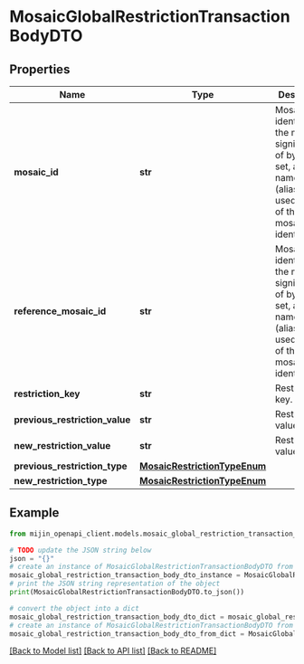 # MosaicGlobalRestrictionTransactionBodyDTO


## Properties

Name | Type | Description | Notes
------------ | ------------- | ------------- | -------------
**mosaic_id** | **str** | Mosaic identifier. If the most significant bit of byte 0 is set, a namespaceId (alias) is used instead of the real mosaic identifier.  | 
**reference_mosaic_id** | **str** | Mosaic identifier. If the most significant bit of byte 0 is set, a namespaceId (alias) is used instead of the real mosaic identifier.  | 
**restriction_key** | **str** | Restriction key. | 
**previous_restriction_value** | **str** | Restriction value. | 
**new_restriction_value** | **str** | Restriction value. | 
**previous_restriction_type** | [**MosaicRestrictionTypeEnum**](MosaicRestrictionTypeEnum.md) |  | 
**new_restriction_type** | [**MosaicRestrictionTypeEnum**](MosaicRestrictionTypeEnum.md) |  | 

## Example

```python
from mijin_openapi_client.models.mosaic_global_restriction_transaction_body_dto import MosaicGlobalRestrictionTransactionBodyDTO

# TODO update the JSON string below
json = "{}"
# create an instance of MosaicGlobalRestrictionTransactionBodyDTO from a JSON string
mosaic_global_restriction_transaction_body_dto_instance = MosaicGlobalRestrictionTransactionBodyDTO.from_json(json)
# print the JSON string representation of the object
print(MosaicGlobalRestrictionTransactionBodyDTO.to_json())

# convert the object into a dict
mosaic_global_restriction_transaction_body_dto_dict = mosaic_global_restriction_transaction_body_dto_instance.to_dict()
# create an instance of MosaicGlobalRestrictionTransactionBodyDTO from a dict
mosaic_global_restriction_transaction_body_dto_from_dict = MosaicGlobalRestrictionTransactionBodyDTO.from_dict(mosaic_global_restriction_transaction_body_dto_dict)
```
[[Back to Model list]](../README.md#documentation-for-models) [[Back to API list]](../README.md#documentation-for-api-endpoints) [[Back to README]](../README.md)


